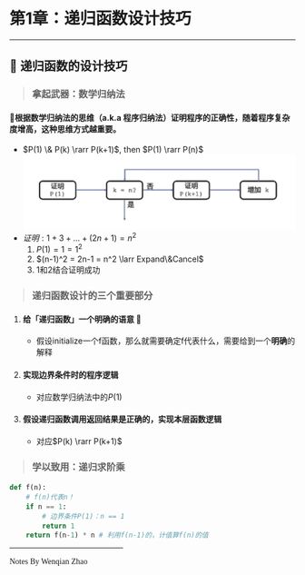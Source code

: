 # 第1章：递归函数设计技巧
--- 
## 📖 递归函数的设计技巧


>### 拿起武器：数学归纳法
#### 🌟根据数学归纳法的思维（a.k.a 程序归纳法）证明程序的正确性，随着程序复杂度增高，这种思维方式越重要。
-  $P(1) \& P(k) \rarr P(k+1)$, then $P(1) \rarr P(n)$
![流程图](images/flowchart_1.png)
- $证明: 1 + 3 + ... + (2n+1)= n^2$
    1. $P(1) = 1 = 1^2$
    2. $(n-1)^2 = 2n-1 = n^2 \larr Expand\&Cancel$
    3. 1和2结合证明成功
>### 递归函数设计的三个重要部分
1. #### 给「递归函数」一个明确的语意 🌟
    - 假设initialize一个f函数，那么就需要确定f代表什么，需要给到一个**明确**的解释
2. #### 实现边界条件时的程序逻辑
    - 对应数学归纳法中的$P(1)$
3. #### 假设递归函数调用返回结果是正确的，实现本层函数逻辑
    - 对应$P(k) \rarr P(k+1)$
>### 学以致用：递归求阶乘
```python
def f(n): 
    # f(n)代表n！
    if n == 1:
        # 边界条件P(1)：n == 1
        return 1
    return f(n-1) * n # 利用f(n-1)的，计值算f(n)的值
```


<div style="width:200px">
<hr/> <span style="font-family:Papyrus; font-size:1em;">Notes By Wenqian Zhao</span>
</div>
